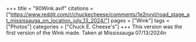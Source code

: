 +++
title = "90Wink.avif"
citations = ["https://www.reddit.com/r/chuckecheese/comments/1e2nvvl/road_stage_at_mississauga_on_location_july_13_2024/"]
pages = ["Wink"]
tags = ["Photos"]
categories = ["Chuck E. Cheese's"]
+++
This version was the first version of the Wink made. Taken at Mississauga 07/13/2024n
